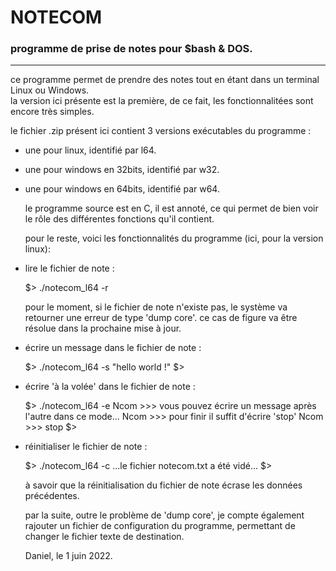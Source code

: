 # NOTECOM
### programme de prise de notes pour $bash & DOS.
-----
  ce programme permet de prendre des notes tout en étant dans un terminal Linux ou Windows.  
  la version ici présente est la première, de ce fait, les fonctionnalitées sont encore très simples.  
  
  le fichier .zip présent ici contient 3 versions exécutables du programme :
- une pour linux, identifié par l64.
- une pour windows en 32bits, identifié par w32.
- une pour windows en 64bits, identifié par w64.

  le programme source est en C, il est annoté, ce qui permet de bien voir le rôle des différentes fonctions qu'il contient.  
  
  pour le reste, voici les fonctionnalités du programme (ici, pour la version linux):  
- lire le fichier de note :

    $>  ./notecom_l64 -r  
  
  pour le moment, si le fichier de note n'existe pas, le système va retourner une erreur de type 'dump core'. ce cas de figure va être résolue dans la prochaine mise à jour.  
  
- écrire un message dans le fichier de note :

    $>  ./notecom_l64 -s "hello world !"
    $>
    
- écrire 'à la volée' dans le fichier de note :

    $>  ./notecom_l64 -e
    Ncom >>> vous pouvez écrire un message après l'autre dans ce mode...
    Ncom >>> pour finir il suffit d'écrire 'stop'
    Ncom >>> stop
    $>

- réinitialiser le fichier de note :

    $>  ./notecom_l64 -c
    ...le fichier notecom.txt a été vidé...
    $>
    
  à savoir que la réinitialisation du fichier de note écrase les données précédentes.
  
  par la suite, outre le problème de 'dump core', je compte également rajouter un fichier de configuration du programme, permettant de changer le fichier texte de destination.  
  
  Daniel, le 1 juin 2022.  
  
